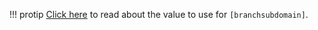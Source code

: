 !!! protip
    [Click here](/dashboard/integrate/#use-applink-domain) to read about the value to use for `[branchsubdomain]`.
